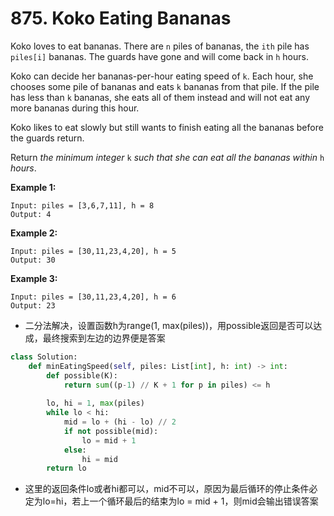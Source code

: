 # 875. Koko Eating Bananas

Koko loves to eat bananas. There are `n` piles of bananas, the `ith` pile has `piles[i]` bananas. The guards have gone and will come back in `h` hours.

Koko can decide her bananas-per-hour eating speed of `k`. Each hour, she chooses some pile of bananas and eats `k` bananas from that pile. If the pile has less than `k` bananas, she eats all of them instead and will not eat any more bananas during this hour.

Koko likes to eat slowly but still wants to finish eating all the bananas before the guards return.

Return *the minimum integer* `k` *such that she can eat all the bananas within* `h` *hours*.

 

**Example 1:**

```
Input: piles = [3,6,7,11], h = 8
Output: 4
```

**Example 2:**

```
Input: piles = [30,11,23,4,20], h = 5
Output: 30
```

**Example 3:**

```
Input: piles = [30,11,23,4,20], h = 6
Output: 23
```



- 二分法解决，设置函数h为range(1, max(piles))，用possible返回是否可以达成，最终搜索到左边的边界便是答案



```python
class Solution:
    def minEatingSpeed(self, piles: List[int], h: int) -> int:
        def possible(K):
            return sum((p-1) // K + 1 for p in piles) <= h
        
        lo, hi = 1, max(piles)
        while lo < hi:
            mid = lo + (hi - lo) // 2
            if not possible(mid):
                lo = mid + 1
            else:
                hi = mid
        return lo
```

- 这里的返回条件lo或者hi都可以，mid不可以，原因为最后循环的停止条件必定为lo=hi，若上一个循环最后的结束为lo = mid + 1，则mid会输出错误答案